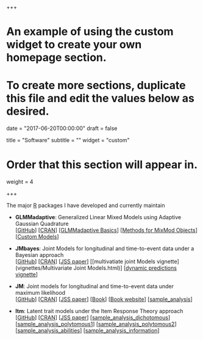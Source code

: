 +++
# An example of using the custom widget to create your own homepage section.
# To create more sections, duplicate this file and edit the values below as desired.

date = "2017-06-20T00:00:00"
draft = false

title = "Software"
subtitle = ""
widget = "custom"

# Order that this section will appear in.
weight = 4

+++

The major [R](https://cran.r-project.org/) packages I have developed and currently maintain

- **GLMMadaptive**: Generalized Linear Mixed Models using Adaptive Gaussian Quadrature  
[[GitHub](https://github.com/drizopoulos/GLMMadaptive)] 
[[CRAN](https://cran.r-project.org/package=GLMMadaptive)]
[[GLMMadaptive Basics](vignettes/GLMMadaptive_Basics.html)]
[[Methods for MixMod Objects](vignettes/MixMod_Objects.html)]
[[Custom Models](vignettes/Custom_Models.html)]

- **JMbayes**: Joint Models for longitudinal and time-to-event data under a Bayesian approach  
[[GitHub](https://github.com/drizopoulos/JMbayes)] 
[[CRAN](https://cran.r-project.org/package=JMbayes)]
[[JSS paper](http://dx.doi.org/10.18637/jss.v072.i07)]
[[multivatiate joint Models vignette](vignettes/Multivariate Joint Models.html)]
[[dynamic predictions vignette](vignettes/Dynamic_Predictions.html)]

- **JM**: Joint models for longitudinal and time-to-event data under maximum likelihood  
[[GitHub](https://github.com/drizopoulos/JM)] 
[[CRAN](https://cran.r-project.org/package=JM)]
[[JSS paper](http://www.jstatsoft.org/v35/i09/)]
[[Book](www.crcpress.com/product/isbn/9781439872864)]
[[Book website](http://jmr.r-forge.r-project.org/)]
[[sample_analysis](/Rpgm/JM_sampe_analysis.R)]

- **ltm**: Latent trait models under the Item Response Theory approach  
[[GitHub](https://github.com/drizopoulos/ltm)] 
[[CRAN](https://cran.r-project.org/package=ltm)]
[[JSS paper](http://www.jstatsoft.org/v17/i05/)]
[[sample_analysis_dichotomous](/Rpgm/ltm_dichotomous.R)]
[[sample_analysis_polytomous1](/Rpgm/ltm_polytomous_GPCM.R)]
[[sample_analysis_polytomous2](/Rpgm/ltm_polytomous_GRM.R)]
[[sample_analysis_abilities](/Rpgm/ltm_scoring.R)]
[[sample_analysis_information](/Rpgm/ltm_Info.R)]



